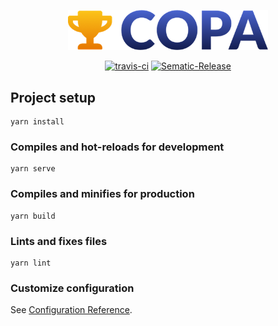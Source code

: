 <p align="center">
  <a href="" target="blank"><img src="src/assets/logo.png" width="320" alt="COPA Logo" /></a>
</p>

<p align="center">
  <a href="https://travis-ci.org/copa-ch/copa-frontend"><img src="https://travis-ci.org/copa-ch/copa-frontend.svg?branch=master" alt="travis-ci" /></a>
  <a href="https://github.com/semantic-release/semantic-release"><img src="https://img.shields.io/badge/%20%20%F0%9F%93%A6%F0%9F%9A%80-semantic--release-e10079.svg" alt="Sematic-Release" /></a>
</p>

## Project setup

```
yarn install
```

### Compiles and hot-reloads for development

```
yarn serve
```

### Compiles and minifies for production

```
yarn build
```

### Lints and fixes files

```
yarn lint
```

### Customize configuration

See [Configuration Reference](https://cli.vuejs.org/config/).
